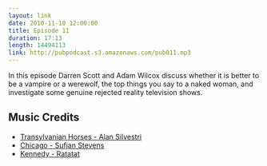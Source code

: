 ```yaml
---
layout: link
date: 2010-11-10 12:00:00
title: Episode 11
duration: 17:13
length: 14494113
link: http://pubpodcast.s3.amazonaws.com/pub011.mp3
---
```


In this episode Darren Scott and Adam Wilcox discuss whether it is better to be a vampire or a werewolf, the top things you say to a naked woman, and investigate some genuine rejected reality television shows.

## Music Credits

- [Transylvanian Horses - Alan Silvestri](http://itunes.apple.com/gb/album/transylvanian-horses/id14408771?i=14408787)
- [Chicago - Sufjan Stevens](http://itunes.apple.com/gb/album/chicago/id260716846?i=260717541)
- [Kennedy - Ratatat](http://itunes.apple.com/gb/album/kennedy/id180537852?i=180538346)
